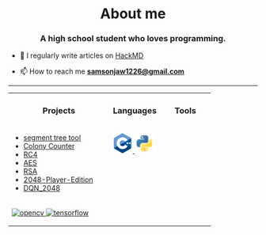 <h1 align="center">About me</h1>
<h3 align="center">A high school student who loves programming.</h3>

- 📝 I regularly write articles on [HackMD](https://hackmd.io/@samson-note)

- 📫 How to reach me **samsonjaw1226@gmail.com**

<p align="left">
</p>


<hr>

<div align="center">
  <table width="100%">
    <tr>
      <td valign="top" width="50%">
        <h3 align="center" margin="0">Projects</h3>
      </td>
      <td valign="top" width="25%">
        <h3 align="center" margin="0">Languages</h3>
      </td>
      <td valign="top" width="25%">
        <h3 align="center" margin="0">Tools</h3>
      </td>
    </tr>
    <tr>
      <td valign="top" width="50%">
        
- [segment tree tool](https://github.com/samsonjaw/segment-tree)
- [Colony Counter](https://github.com/samsonjaw/Colony-Counter)
- [RC4](https://github.com/samsonjaw/RC4)
- [AES](https://github.com/samsonjaw/AES)
- [RSA](https://github.com/samsonjaw/RSA)
- [2048-Player-Edition](https://github.com/samsonjaw/2048-Player-Edition)
- [DQN_2048](https://github.com/samsonjaw/DQN_2048)
      </td>
      <td valign="top" width="25%">
        <p align="left">
          <a href="https://www.w3schools.com/cpp/" target="_blank" rel="noreferrer"> 
            <img src="https://raw.githubusercontent.com/devicons/devicon/master/icons/cplusplus/cplusplus-original.svg" alt="cplusplus" width="40" height="40"/> 
          </a> 
          <a href="https://www.python.org" target="_blank" rel="noreferrer"> 
            <img src="https://raw.githubusercontent.com/devicons/devicon/master/icons/python/python-original.svg" alt="python" width="40" height="40"/> 
          </a>  
        </p>
    <tr>
      <td valign="top" width="25%">
        <p align="left">
          <a href="https://opencv.org/" target="_blank" rel="noreferrer"> 
            <img src="https://www.vectorlogo.zone/logos/opencv/opencv-icon.svg" alt="opencv" width="40" height="40"/>
          </a>
          <a href="https://www.tensorflow.org" target="_blank" rel="noreferrer"> 
            <img src="https://www.vectorlogo.zone/logos/tensorflow/tensorflow-icon.svg" alt="tensorflow" width="40" height="40"/> 
          </a>
        </p>
      </td>
<!--
**samsonjaw/samsonjaw** is a ✨ _special_ ✨ repository because its `README.md` (this file) appears on your GitHub profile.

Here are some ideas to get you started:

- 🔭 I’m currently working on ...
- 🌱 I’m currently learning ...
- 👯 I’m looking to collaborate on ...
- 🤔 I’m looking for help with ...
- 💬 Ask me about ...
- 📫 How to reach me: ...
- 😄 Pronouns: ...
- ⚡ Fun fact: ...
-->
